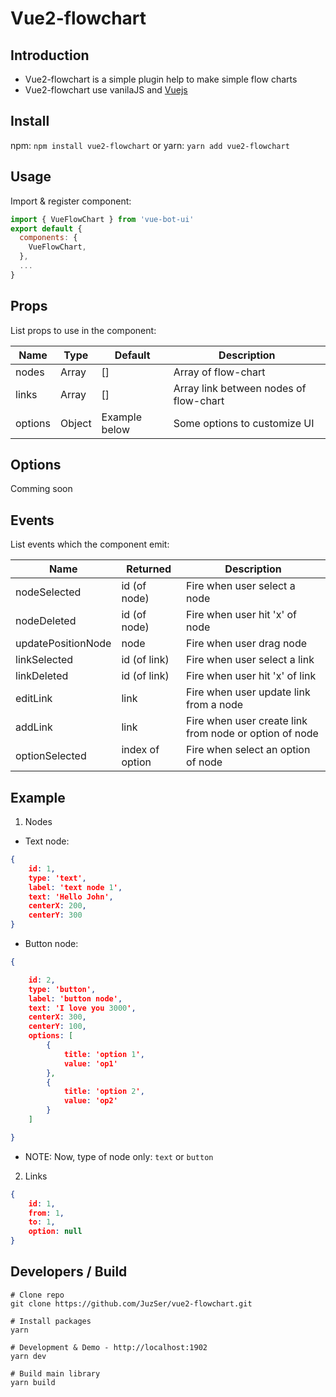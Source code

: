 # Vue2-flowchart


## Introduction

- Vue2-flowchart is a simple plugin help to make simple flow charts
- Vue2-flowchart use vanilaJS and [Vuejs](https://vuejs.org/v2/guide/)

## Install

npm:
	`npm install vue2-flowchart`
or yarn: 
	`yarn add vue2-flowchart`

## Usage

Import & register component:
```javascript
import { VueFlowChart } from 'vue-bot-ui'
export default {
  components: {
    VueFlowChart,
  },
  ...
}
```

## Props

List props to use in the component:


|Name   |Type  |Default      |Description                           |
|---    |---   |---          |---                                   |
|nodes  |Array |[]           |Array of flow-chart                   |
|links  |Array |[]           |Array link between nodes of flow-chart|
|options|Object|Example below|Some options to customize UI          |


## Options

Comming soon

## Events

List events which the component emit:

|Name              |Returned   |Description   |
|---               |---|---|
|nodeSelected      |id (of node)   |Fire when user select a node   |
|nodeDeleted       |id (of node)   |Fire when user hit 'x' of node    |
|updatePositionNode|node           |Fire when user drag node   |
|linkSelected      |id (of link)   |Fire when user select a link   |
|linkDeleted       |id (of link)   |Fire when user hit 'x' of link   |
|editLink          |link           |Fire when user update link from a node   |
|addLink           |link           |Fire when user create link from node or option of node   |
|optionSelected    |index of option|Fire when select an option of node   |

## Example

1.  Nodes
- Text node:

```json
{
	id: 1,
	type: 'text',
	label: 'text node 1',
	text: 'Hello John',
	centerX: 200,
	centerY: 300
}
```

- Button node:

```json
{

	id: 2,
	type: 'button',
	label: 'button node',
	text: 'I love you 3000',
	centerX: 300,
	centerY: 100,
	options: [
		{
			title: 'option 1',
			value: 'op1'
		},
		{
			title: 'option 2',
			value: 'op2'
		}
	]

}
```

- NOTE: Now, type of node only: `text` or `button`

2. Links

```json
{
	id: 1,
	from: 1,
	to: 1,
	option: null
}
```
## Developers / Build

```
# Clone repo
git clone https://github.com/JuzSer/vue2-flowchart.git

# Install packages
yarn

# Development & Demo - http://localhost:1902
yarn dev

# Build main library
yarn build
```